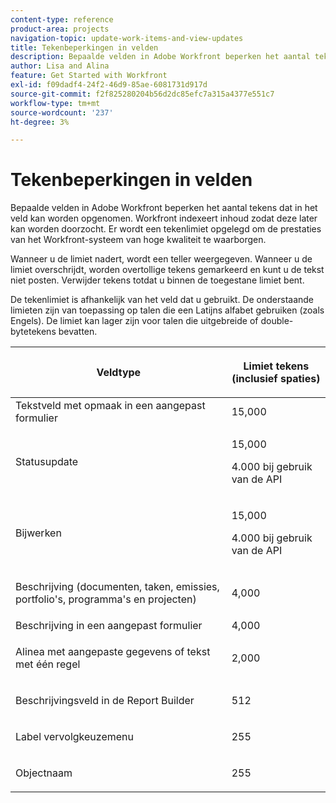 ```yaml
---
content-type: reference
product-area: projects
navigation-topic: update-work-items-and-view-updates
title: Tekenbeperkingen in velden
description: Bepaalde velden in Adobe Workfront beperken het aantal tekens dat in het veld kan worden opgenomen. Workfront indexeert inhoud zodat deze later kan worden doorzocht. Er wordt een tekenlimiet opgelegd om de prestaties van het Workfront-systeem van hoge kwaliteit te waarborgen.
author: Lisa and Alina
feature: Get Started with Workfront
exl-id: f09dadf4-24f2-46d9-85ae-6081731d917d
source-git-commit: f2f825280204b56d2dc85efc7a315a4377e551c7
workflow-type: tm+mt
source-wordcount: '237'
ht-degree: 3%

---
```


# Tekenbeperkingen in velden

Bepaalde velden in Adobe Workfront beperken het aantal tekens dat in het veld kan worden opgenomen. Workfront indexeert inhoud zodat deze later kan worden doorzocht. Er wordt een tekenlimiet opgelegd om de prestaties van het Workfront-systeem van hoge kwaliteit te waarborgen.

Wanneer u de limiet nadert, wordt een teller weergegeven. Wanneer u de limiet overschrijdt, worden overtollige tekens gemarkeerd en kunt u de tekst niet posten. Verwijder tekens totdat u binnen de toegestane limiet bent.

De tekenlimiet is afhankelijk van het veld dat u gebruikt. De onderstaande limieten zijn van toepassing op talen die een Latijns alfabet gebruiken (zoals Engels). De limiet kan lager zijn voor talen die uitgebreide of double-bytetekens bevatten.

<table style="table-layout:auto"> 
 <col> 
 <col> 
 <thead> 
  <tr> 
   <th> <p><strong>Veldtype</strong> </p> </th> 
   <th> <p><strong>Limiet tekens (</strong><strong>inclusief spaties)</strong> </p> </th> 
  </tr> 
 </thead> 
 <tbody> 
  <tr> 
   <td>Tekstveld met opmaak in een aangepast formulier</td> 
   <td>15,000</td> 
  </tr> 
  <tr> 
   <td> <p>Statusupdate</p> </td> 
   <td> <p>15,000</p>
   <p> 4.000 bij gebruik van de API</p> </td> 
  </tr> 
  <tr> 
   <td> <p>Bijwerken</p> </td> 
   <td> <p>15,000</p> 
   <p> 4.000 bij gebruik van de API</p></td> 
  </tr> 
  <tr> 
   <td> <p>Beschrijving (documenten, taken, emissies, portfolio's, programma's en projecten)</p> </td> 
   <td> <p>4,000</p> </td> 
  </tr> 
  <tr> 
   <td>Beschrijving in een aangepast formulier</td> 
   <td>4,000</td> 
  </tr> 
  <tr> 
   <td> <p>Alinea met aangepaste gegevens of tekst met één regel </p> </td> 
   <td> <p>2,000</p> </td> 
  </tr> 
  <tr> 
   <td> <p>Beschrijvingsveld in de Report Builder</p> </td> 
   <td> <p>512</p> </td> 
  </tr> 
  <tr> 
   <td> <p>Label vervolgkeuzemenu</p> </td> 
   <td> <p>255</p> </td> 
  </tr> 
  <tr> 
   <td> <p>Objectnaam</p> </td> 
   <td> <p>255</p> </td> 
  </tr> 
 </tbody> 
</table>
